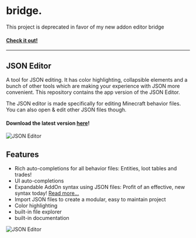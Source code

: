 # bridge.
This project is deprecated in favor of my new addon editor bridge
#### [Check it out!](https://github.com/solvedDev/bridge./)




-------------



## JSON Editor
A tool for JSON editing. It has color highlighting, collapsible elements and a bunch of other tools which are making your experience with JSON more convenient.
This repository contains the app version of the JSON Editor.

The JSON editor is made specifically for editing Minecraft behavior files. You can also open & edit other JSON files though.
#### Download the latest version [here](https://github.com/solvedDev/JSON-Editor-App/releases)!
![JSON Editor](https://pbs.twimg.com/media/DjRLl7HXcAAHUWK.jpg)

## Features
 - Rich auto-completions for all behavior files: Entities, loot tables and trades!
 - UI auto-completions
 - Expandable AddOn syntax using JSON files: Profit of an effective, new syntax today! [Read more...](https://gist.github.com/solvedDev/5ca88801821769e0082f63b18a7b3f32)
 - Import JSON files to create a modular, easy to maintain project
 - Color highlighting
 - built-in file explorer
 - built-in documentation


![JSON Editor](https://pbs.twimg.com/media/DjRLl7OXsAAtXIp.jpg)
